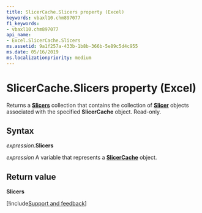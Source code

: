 ```yaml
---
title: SlicerCache.Slicers property (Excel)
keywords: vbaxl10.chm897077
f1_keywords:
- vbaxl10.chm897077
api_name:
- Excel.SlicerCache.Slicers
ms.assetid: 9a1f257a-433b-1b8b-366b-5e89c5d4c955
ms.date: 05/16/2019
ms.localizationpriority: medium
---
```



# SlicerCache.Slicers property (Excel)

Returns a **[Slicers](Excel.Slicers.md)** collection that contains the collection of **[Slicer](Excel.Slicer.md)** objects associated with the specified **SlicerCache** object. Read-only.


## Syntax

_expression_.**Slicers**

_expression_ A variable that represents a **[SlicerCache](Excel.SlicerCache.md)** object.


## Return value

**Slicers**




[!include[Support and feedback](~/includes/feedback-boilerplate.md)]